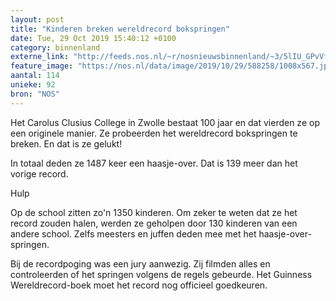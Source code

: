 ```yaml
---
layout: post
title: "Kinderen breken wereldrecord bokspringen"
date: Tue, 29 Oct 2019 15:40:12 +0100
category: binnenland
externe_link: "http://feeds.nos.nl/~r/nosnieuwsbinnenland/~3/5lIU_GPvVfE/2308173"
feature_image: "https://nos.nl/data/image/2019/10/29/588258/1008x567.jpg"
aantal: 114
unieke: 92
bron: "NOS"
---
```


<p>Het Carolus Clusius College in Zwolle bestaat 100 jaar en dat vierden ze op een originele manier. Ze probeerden het wereldrecord bokspringen te breken. En dat is ze gelukt!</p>
<p>In totaal deden ze 1487 keer een haasje-over. Dat is 139 meer dan het vorige record.</p>
<p>Hulp</p>
<p>Op de school zitten zo'n 1350 kinderen. Om zeker te weten dat ze het record zouden halen, werden ze geholpen door 130 kinderen van een andere school. Zelfs meesters en juffen deden mee met het haasje-over-springen.</p>
<p>Bij de recordpoging was een jury aanwezig. Zij filmden alles en controleerden of het springen volgens de regels gebeurde. Het Guinness Wereldrecord-boek moet het record nog officieel goedkeuren.</p><img src="http://feeds.feedburner.com/~r/nosnieuwsbinnenland/~4/5lIU_GPvVfE" height="1" width="1" alt=""/>
